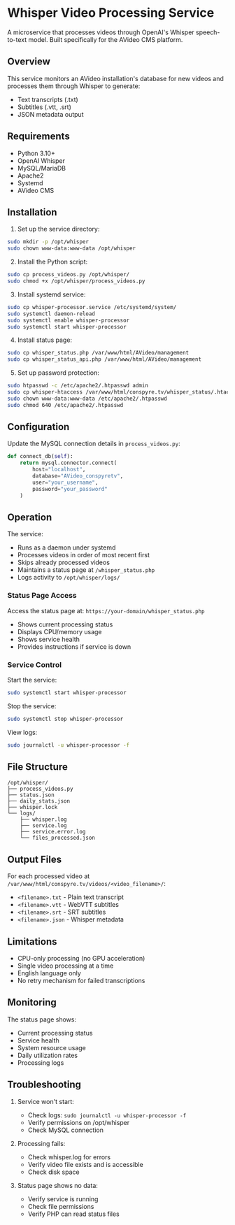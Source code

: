 # Whisper Video Processing Service

A microservice that processes videos through OpenAI's Whisper speech-to-text model. Built specifically for the AVideo CMS platform.

## Overview

This service monitors an AVideo installation's database for new videos and processes them through Whisper to generate:
- Text transcripts (.txt)
- Subtitles (.vtt, .srt)
- JSON metadata output

## Requirements

- Python 3.10+
- OpenAI Whisper
- MySQL/MariaDB
- Apache2
- Systemd
- AVideo CMS

## Installation

1. Set up the service directory:
```bash
sudo mkdir -p /opt/whisper
sudo chown www-data:www-data /opt/whisper
```

2. Install the Python script:
```bash
sudo cp process_videos.py /opt/whisper/
sudo chmod +x /opt/whisper/process_videos.py
```

3. Install systemd service:
```bash
sudo cp whisper-processor.service /etc/systemd/system/
sudo systemctl daemon-reload
sudo systemctl enable whisper-processor
sudo systemctl start whisper-processor
```

4. Install status page:
```bash
sudo cp whisper_status.php /var/www/html/AVideo/management
sudo cp whisper_status_api.php /var/www/html/AVideo/management
```

5. Set up password protection:
```bash
sudo htpasswd -c /etc/apache2/.htpasswd admin
sudo cp whisper-htaccess /var/www/html/conspyre.tv/whisper_status/.htaccess
sudo chown www-data:www-data /etc/apache2/.htpasswd
sudo chmod 640 /etc/apache2/.htpasswd
```

## Configuration

Update the MySQL connection details in `process_videos.py`:
```python
def connect_db(self):
    return mysql.connector.connect(
        host="localhost",
        database="AVideo_conspyretv",
        user="your_username",
        password="your_password"
    )
```

## Operation

The service:
- Runs as a daemon under systemd
- Processes videos in order of most recent first
- Skips already processed videos
- Maintains a status page at `/whisper_status.php`
- Logs activity to `/opt/whisper/logs/`

### Status Page Access

Access the status page at: `https://your-domain/whisper_status.php`
- Shows current processing status
- Displays CPU/memory usage
- Shows service health
- Provides instructions if service is down

### Service Control

Start the service:
```bash
sudo systemctl start whisper-processor
```

Stop the service:
```bash
sudo systemctl stop whisper-processor
```

View logs:
```bash
sudo journalctl -u whisper-processor -f
```

## File Structure

```
/opt/whisper/
├── process_videos.py
├── status.json
├── daily_stats.json
├── whisper.lock
└── logs/
    ├── whisper.log
    ├── service.log
    ├── service.error.log
    └── files_processed.json
```

## Output Files

For each processed video at `/var/www/html/conspyre.tv/videos/<video_filename>/`:
- `<filename>.txt` - Plain text transcript
- `<filename>.vtt` - WebVTT subtitles
- `<filename>.srt` - SRT subtitles
- `<filename>.json` - Whisper metadata

## Limitations

- CPU-only processing (no GPU acceleration)
- Single video processing at a time
- English language only
- No retry mechanism for failed transcriptions

## Monitoring

The status page shows:
- Current processing status
- Service health
- System resource usage
- Daily utilization rates
- Processing logs

## Troubleshooting

1. Service won't start:
   - Check logs: `sudo journalctl -u whisper-processor -f`
   - Verify permissions on /opt/whisper
   - Check MySQL connection

2. Processing fails:
   - Check whisper.log for errors
   - Verify video file exists and is accessible
   - Check disk space

3. Status page shows no data:
   - Verify service is running
   - Check file permissions
   - Verify PHP can read status files
